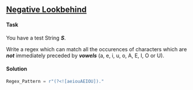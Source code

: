 ## [Negative Lookbehind](https://www.hackerrank.com/challenges/negative-lookbehind/problem)

#### Task

You have a test String ***S***. 

Write a regex which can match all the occurences of characters which are ***not*** immediately preceded by ***vowels*** (a, e, i, u, o, A, E, I, O or U).

#### Solution

```python
Regex_Pattern = r"(?<![aeiouAEIOU])."
```

